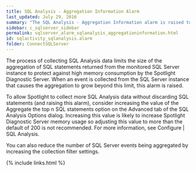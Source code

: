```yaml
---
title: SQL Analysis - Aggregation Information Alarm
last_updated: July 29, 2016
summary: "The SQL Analysis - Aggregation Information alarm is raised to indicate that some SQL statements have been discarded during the collection of SQL Analysis data."
sidebar: c_sqlserver_sidebar
permalink: sqlserver_alarm_sqlanalysis_aggregationinformation.html
id: sqlactivity_sqlanalysis.alarm
folder: ConnectSQLServer
---
```



The process of collecting SQL Analysis data limits the size of the aggregation of SQL statements returned from the monitored SQL Server instance to protect against high memory consumption by the Spotlight Diagnostic Server. When an event is collected from the SQL Server instance that causes the aggregation to grow beyond this limit, this alarm is raised.

To allow Spotlight to collect more SQL Analysis data without discarding SQL statements (and raising this alarm), consider increasing the value of the Aggregate the top n SQL statements option on the Advanced tab of the SQL Analysis Options dialog. Increasing this value is likely to increase Spotlight Diagnostic Server memory usage so adjusting this value to more than the default of 200 is not recommended. For more information, see Configure \| SQL Analysis.

You can also reduce the number of SQL Server events being aggregated by increasing the collection filter settings.

{% include links.html %}
